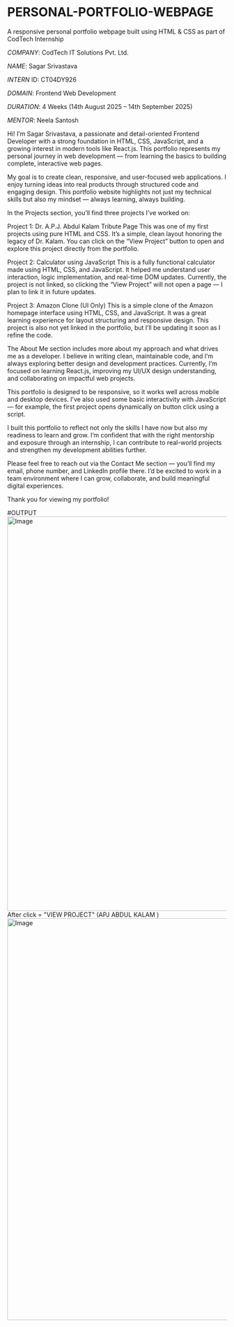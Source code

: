 # PERSONAL-PORTFOLIO-WEBPAGE
A responsive personal portfolio webpage built using HTML &amp; CSS as part of CodTech Internship 

*COMPANY*: CodTech IT Solutions Pvt. Ltd.

*NAME*: Sagar Srivastava

*INTERN* ID: CT04DY926

*DOMAIN*: Frontend Web Development

*DURATION*: 4 Weeks (14th August 2025 – 14th September 2025)

*MENTOR*: Neela Santosh


Hi! I’m Sagar Srivastava, a passionate and detail-oriented Frontend Developer with a strong foundation in HTML, CSS, JavaScript, and a growing interest in modern tools like React.js. This portfolio represents my personal journey in web development — from learning the basics to building complete, interactive web pages.

My goal is to create clean, responsive, and user-focused web applications. I enjoy turning ideas into real products through structured code and engaging design. This portfolio website highlights not just my technical skills but also my mindset — always learning, always building.

In the Projects section, you’ll find three projects I’ve worked on:

Project 1: Dr. A.P.J. Abdul Kalam Tribute Page
This was one of my first projects using pure HTML and CSS. It’s a simple, clean layout honoring the legacy of Dr. Kalam. You can click on the “View Project” button to open and explore this project directly from the portfolio.

Project 2: Calculator using JavaScript
This is a fully functional calculator made using HTML, CSS, and JavaScript. It helped me understand user interaction, logic implementation, and real-time DOM updates. Currently, the project is not linked, so clicking the “View Project” will not open a page — I plan to link it in future updates.

Project 3: Amazon Clone (UI Only)
This is a simple clone of the Amazon homepage interface using HTML, CSS, and JavaScript. It was a great learning experience for layout structuring and responsive design. This project is also not yet linked in the portfolio, but I’ll be updating it soon as I refine the code.

The About Me section includes more about my approach and what drives me as a developer. I believe in writing clean, maintainable code, and I’m always exploring better design and development practices. Currently, I’m focused on learning React.js, improving my UI/UX design understanding, and collaborating on impactful web projects.

This portfolio is designed to be responsive, so it works well across mobile and desktop devices. I’ve also used some basic interactivity with JavaScript — for example, the first project opens dynamically on button click using a script.

I built this portfolio to reflect not only the skills I have now but also my readiness to learn and grow. I’m confident that with the right mentorship and exposure through an internship, I can contribute to real-world projects and strengthen my development abilities further.

Please feel free to reach out via the Contact Me section — you’ll find my email, phone number, and LinkedIn profile there. I’d be excited to work in a team environment where I can grow, collaborate, and build meaningful digital experiences.

Thank you for viewing my portfolio!




#OUTPUT
<img width="1801" height="903" alt="Image" src="https://github.com/user-attachments/assets/01f402dc-1201-472d-be10-d980050dfd2e" />
After click = "VIEW PROJECT" (APJ ABDUL KALAM )
<img width="1817" height="920" alt="Image" src="https://github.com/user-attachments/assets/b4f6b83e-57ca-4da3-8a74-255728101af0" />
